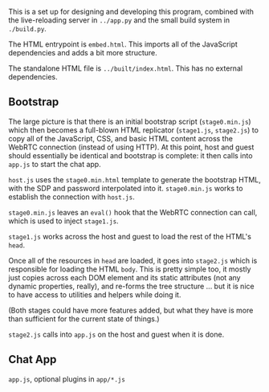 This is a set up for designing and developing this program, combined with the live-reloading server in `../app.py` and the small build system in `./build.py`.

The HTML entrypoint is `embed.html`. This imports all of the JavaScript dependencies and adds a bit more structure.

The standalone HTML file is `../built/index.html`. This has no external dependencies.

## Bootstrap

The large picture is that there is an initial bootstrap script (`stage0.min.js`) which then becomes a full-blown HTML replicator (`stage1.js`, `stage2.js`) to copy all of the JavaScript, CSS, and basic HTML content across the WebRTC connection (instead of using HTTP). At this point, host and guest should essentially be identical and bootstrap is complete: it then calls into `app.js` to start the chat app.

`host.js` uses the `stage0.min.html` template to generate the bootstrap HTML, with the SDP and password interpolated into it. `stage0.min.js` works to establish the connection with `host.js`.

`stage0.min.js` leaves an `eval()` hook that the WebRTC connection can call, which is used to inject `stage1.js`.

`stage1.js` works across the host and guest to load the rest of the HTML's `head`.

Once all of the resources in `head` are loaded, it goes into `stage2.js` which is responsible for loading the HTML `body`. This is pretty simple too, it mostly just copies across each DOM element and its static attributes (not any dynamic properties, really), and re-forms the tree structure ... but it is nice to have access to utilities and helpers while doing it.

(Both stages could have more features added, but what they have is more than sufficient for the current state of things.)

`stage2.js` calls into `app.js` on the host and guest when it is done.

## Chat App

`app.js`, optional plugins in `app/*.js`

